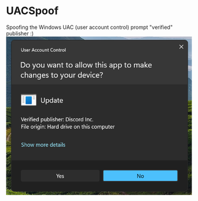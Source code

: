 # UACSpoof
Spoofing the Windows UAC (user account control) prompt "verified" publisher :)
![UAC Spoof](UAC.png)
